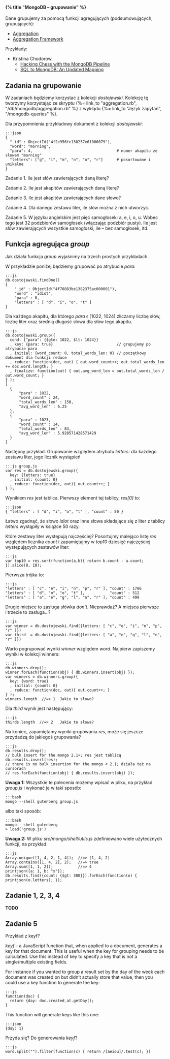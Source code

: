 #### {% title "MongoDB – grupowanie" %}

Dane grupujemy za pomocą funkcji agregujących (podsumowujących, grupujących):

* [Aggregation](http://www.mongodb.org/display/DOCS/Aggregation)
* [Aggregation Framework](http://www.mongodb.org/display/DOCS/Aggregation+Framework)

Przykłady:

* Kristina Chodorow.
  - [Hacking Chess with the MongoDB Pipeline](http://www.snailinaturtleneck.com/blog/2012/01/26/hacking-chess-with-the-mongodb-pipeline/)
  - [SQL to MongoDB: An Updated Mapping](http://www.snailinaturtleneck.com/blog/2011/12/09/sql-to-mongodb-an-updated-mapping/)


## Zadania na grupowanie

W zadaniach będziemy korzystać z kolekcji *dostojewski*.
Kolekcję tę tworzymy korzystając ze skryptu
{%= link_to "aggregation.rb", "/db/mongodb/aggregation.rb" %}
z wykłądu {%= link_to "Język zapytań", "/mongodb-queries" %}.

Dla przypomnienia przykładowy dokument z kolekcji *dostojewski*:

    :::json
    {
      "_id" : ObjectId("4f2e956fe138237e61000079"),
      "word": "morning",
      "para": 4,                                     # numer akapitu ze słowem "morning"
      "letters": ["g", "i", "m", "n", "o", "r"]      # posortowane i unikalne
    }

Zadanie 1. Ile jest słów zawierających daną literę?

Zadanie 2. Ile jest akapitów zawierających daną literę?

Zadanie 3. Ile jest akapitów zawierających dane słowo?

Zadanie 4. Dla danego zestawu liter, ile słów można z nich utworzyć.

Zadanie 5. W języku angielskim jest pięć samogłosek: a, e, i, o, u.
Wobec tego jest 32 podzbiorów samogłosek (włączając podzbiór pusty).
Ile jest słów zawierających wszystkie samogłoski, ile – bez
samogłosek, itd.


## Funkcja agregująca *group*

Jak działa funkcja *group* wyjaśnimy na trzech prostych przykładach.

W przykładzie poniżej będziemy grupować po atrybucie *para*:

    :::js
    db.dostojewski.findOne()
    {
        "_id" : ObjectId("4f70883be1382375ac000001"),
        "word" : "idiot",
        "para" : 0,
        "letters" : [ "d", "i", "o", "t" ]
    }

Dla każdego akapitu, dla którego *para* ϵ [1022, 1024) zliczamy liczbę
słów, liczbę liter oraz średnią długość słowa dla słów tego akapitu.

    :::js
    db.dostojewski.group({
      cond: {"para": {$gte: 1022, $lt: 1024}}
      , key: {para: true}                            // grupujemy po atrybucie para
      , initial: {word_count: 0, total_words_len: 0} // początkowy dokument dla funkcji reduce
      , reduce: function(doc, out) { out.word_count++; out.total_words_len += doc.word.length; }
      , finalize: function(out) { out.avg_word_len = out.total_words_len / out.word_count; }
    } );
    [
      {
          "para" : 1022,
          "word_count" : 24,
          "total_words_len" : 150,
          "avg_word_len" : 6.25
      },
      {
          "para" : 1023,
          "word_count" : 14,
          "total_words_len" : 83,
          "avg_word_len" : 5.928571428571429
      }
    ]

Następny przykład. Grupowanie względem atrybutu *letters*:
dla każdego zestawu liter, jego licznik wystąpień

    :::js group.js
    var res = db.dostojewski.group({
      key: {letters: true}
      , initial: {count: 0}
      , reduce: function(doc, out){ out.count++; }
    } );

Wynikiem *res* jest tablica. Pierwszy element tej tablicy, *res[0]* to:

    :::json
    { "letters" : [ "d", "i", "o", "t" ], "count" : 50 }

Łatwo zgadnąć, że słowo *idiot* oraz inne słowa składające się
z liter z tablicy *letters* wystąpiły w książce 50 razy.

Które zestawy liter występują najczęściej?
Posortujmy malejąco listę *res* względem licznika *count*
i zapamiętajmy w *top10* dziesięć najczęściej występujących
zestawów liter:

    :::js
    var top10 = res.sort(function(a,b){ return b.count - a.count; }).slice(0, 10);

Pierwsza trójka to:

    :::js
    "letters" : [ "c", "e", "i", "n", "p", "r" ], "count" : 1786
    "letters" : [ "d", "n", "o", "t" ],           "count" : 512
    "letters" : [ "a", "e", "g", "l", "n", "r" ], "count" : 499

Drugie miejsce to zasługa słówka *don’t*. Nieprawdaż?
A miejsca pierwsze i trzecie to zasługa…?

    :::js
    var winner = db.dostojewski.find({letters: [ "c", "e", "i", "n", "p", "r" ]})
    var third  = db.dostojewski.find({letters: [ "a", "e", "g", "l", "n", "r" ]})

Warto pogrupować wyniki *winner* względem *word*.
Najpierw zapiszemy wyniki w kolekcji winners:

    :::js
    db.winners.drop();
    winner.forEach(function(obj) { db.winners.insert(obj) });
    var winners = db.winners.group({
      key: {word: true}
      , initial: {count: 0}
      , reduce: function(doc, out){ out.count++; }
    } );
    winners.length  //=> 1  Jakie to słowo?

Dla *third* wynik jest następujący:

    :::js
    thirds.length  //=> 2   Jakie to słowa?

Na koniec, zapamiętamy wyniki grupowania *res*, może się
jeszcze przydadzą do jakiegoś grupowania?

    :::js
    db.results.drop();
    // bulk insert for the mongo 2.1+; res jest tablicą
    db.results.insert(res);
    // there is no bulk insertion for the mongo < 2.1; działa też na cursorach
    // res.forEach(function(obj) { db.results.insert(obj) });

**Uwaga 1:** Wszystkie te polecenia możemy wpisać w pliku,
na przykład *group.js* i wykonać je w taki sposób:

    :::bash
    mongo --shell gutenberg group.js

albo taki sposób:

    :::bash
    mongo --shell gutenberg
    > load('group.js')

**Uwaga 2:** W pliku *src/mongo/shell/utils.js* zdefiniowano
wiele użytecznych funkcji, na przykład:

    :::js
    Array.unique([1, 4, 2, 1, 4]);  //=> [1, 4, 2]
    Array.contains([1, 4, 2], 2);   //=> true
    Array.sum([1, 1, 2]);           //=> 4
    printjson({a: 1, b: "x"});
    db.results.find({count: {$gt: 300}}).forEach(function(o) { printjson(o.letters); });


## Zadanie 1, 2, 3, 4

**TODO**


## Zadanie 5

Przykład z keyf?

*keyf* – a JavaScript function that, when applied to a document, generates a key
for that document. This is useful when the key for grouping needs to be calculated.
Use this instead of key to specify a key that is not a single/multiple existing fields.

For instance if you wanted to group a result set by the day of the week
each document was created on but didn’t actually store that value, then you
could use a key function to generate the key:

    :::js
    function(doc) {
      return {day: doc.created_at.getDay();
    }

This function will generate keys like this one:

    :::json
    {day: 1}

Przyda się? Do generowania *keyf*?

    :::js
    word.split("").filter(function(c) { return /[aeiou]/.test(c); })
